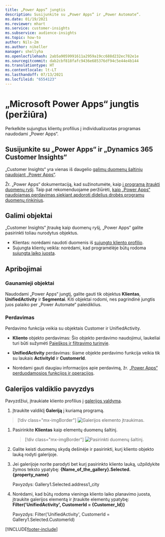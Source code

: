 ```yaml
---
title: „Power Apps“ jungtis
description: Susijunkite su „Power Apps“ ir „Power Automate“.
ms.date: 01/19/2021
ms.reviewer: mhart
ms.service: customer-insights
ms.subservice: audience-insights
ms.topic: how-to
author: Nils-2m
ms.author: nikeller
manager: shellyha
ms.openlocfilehash: 2ab5a9059991611a2959a19cc688d232ec782e1e
ms.sourcegitcommit: dab2cbf818fafc9436e685376df94c5e44e4b144
ms.translationtype: HT
ms.contentlocale: lt-LT
ms.lasthandoff: 07/13/2021
ms.locfileid: "6554123"
---
```

# <a name="microsoft-power-apps-connector-preview"></a>„Microsoft Power Apps“ jungtis (peržiūra)

Perkelkite sujungtus klientų profilius į individualizuotas programas naudodami „Power Apps“.

## <a name="connect-power-apps-and-dynamics-365-customer-insights"></a>Susijunkite su „Power Apps“ ir „Dynamics 365 Customer Insights“

„Customer Insights“ yra vienas iš daugelio [galimų duomenų šaltinių naudojant „Power Apps“](/powerapps/maker/canvas-apps/working-with-data-sources).

Žr. „Power Apps“ dokumentaciją, kad sužinotumėte, kaip [į programą įtraukti duomenų ryšį](/powerapps/maker/canvas-apps/add-data-connection). Taip pat rekomenduojame peržiūrėti, [kaip „Power Apps“ naudojamas perdavimas siekiant apdoroti didelius drobės programų duomenų rinkinius](/powerapps/maker/canvas-apps/delegation-overview).

## <a name="available-entities"></a>Galimi objektai

„Customer Insights“ įtraukę kaip duomenų ryšį, „Power Apps“ galite pasirinkti toliau nurodytus objektus.

- Klientas: norėdami naudoti duomenis iš [sujungto kliento profilio](customer-profiles.md).
- Sujungta klientų veikla: norėdami, kad programėlėje būtų rodoma [sujungta laiko juosta](activities.md).

## <a name="limitations"></a>Apribojimai

### <a name="retrievable-entities"></a>Gaunamieji objektai

Naudodami „Power Apps“ jungtį, galite gauti tik objektus **Klientas**, **UnifiedActivity** ir **Segmentai**. Kiti objektai rodomi, nes pagrindinė jungtis juos palaiko per „Power Automate“ paleidiklius.  

### <a name="delegation"></a>Perdavimas

Perdavimo funkcija veikia su objektais Customer ir UnifiedActivity. 

- **Kliento** objekto perdavimas: Šio objekto perdavimo naudojimui, laukeliai turi būti sužymėti [Paieškos ir filtravimo turinyje](search-filter-index.md).  

- **UnifiedActivity** perdavimas: šiame objekte perdavimo funkcija veikia tik su laukais **ActivityId** ir **CustomerId**.  

- Norėdami gauti daugiau informacijos apie perdavimą, žr. [„Power Apps“ perduodamosios funkcijos ir operacijos](/connectors/commondataservice/#power-apps-delegable-functions-and-operations-for-the-cds-for-apps). 

## <a name="example-gallery-control"></a>Galerijos valdiklio pavyzdys

Pavyzdžiui, įtraukiate kliento profilius į [galerijos valdymą](/powerapps/maker/canvas-apps/add-gallery).

1. Įtraukite valdiklį **Galeriją** į kuriamą programą.

> [!div class="mx-imgBorder"]
> ![Galerijos elemento įtraukimas.](media/connector-powerapps9.png "Galerijos elemento įtraukimas")

1. Pasirinkite **Klientas** kaip elementų duomenų šaltinį.

    > [!div class="mx-imgBorder"]
    > ![Pasirinkti duomenų šaltinį.](media/choose-datasource-powerapps.png "Duomenų šaltinio pasirinkimas")

1. Galite keisti duomenų skydą dešinėje ir pasirinkti, kurį kliento objekto lauką rodyti galerijoje.

1. Jei galerijoje norite parodyti bet kurį pasirinkto kliento lauką, užpildykite žymos teksto ypatybę:  **{Name_of_the_gallery}.Selected.{property_name}**

    Pavyzdys: Gallery1.Selected.address1_city

1. Norėdami, kad būtų rodoma vieninga kliento laiko planavimo juosta, įtraukite galerijos elementą ir įtraukite elementų ypatybę: **Filter('UnifiedActivity', CustomerId = {Customer_Id})**

    Pavyzdys: Filter('UnifiedActivity', CustomerId = Gallery1.Selected.CustomerId)


[!INCLUDE[footer-include](../includes/footer-banner.md)]